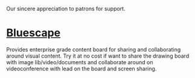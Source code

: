 Our sincere appreciation to patrons for support. 

# [Bluescape](https://bluescape.com)
Provides enterprise grade content board for sharing and collaborating around visual content. 
Try it at no cost if want to share the drawing board with image lib/video/documents and collaborate around on videoconference with lead on the board and screen sharing.

